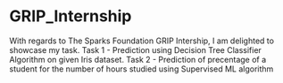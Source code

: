 # GRIP_Internship

With regards to The Sparks Foundation GRIP Intership, I am delighted to showcase my task.
Task 1 - Prediction using Decision Tree Classifier Algorithm on given Iris dataset.
Task 2 - Prediction of precentage of a student for the number of hours studied using Supervised ML algorithm
